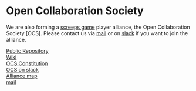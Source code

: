 # Open Collaboration Society

We are also forming a [screeps game](https://screeps.com) player alliance, the Open Collaboration Society [OCS]. 
Please contact us via [mail](mailto://ocs@cyberblast.org) or on [slack](https://screeps.slack.com/messages/ocs) if you want to join the alliance. 

[Public Repository](https://github.com/ScreepsOCS/screeps.behaviour-action-pattern)  
[Wiki](https://github.com/ScreepsOCS/screeps.behaviour-action-pattern/wiki)  
[OCS Constitution](https://screepsocs.github.io/screeps.ocs/OCS_Constitution)  
[OCS on slack](https://screeps.slack.com/messages/ocs)  
[Alliance map](http://www.leagueofautomatednations.com/a/OCS)  
[mail](mailto://ocs@cyberblast.org)  

